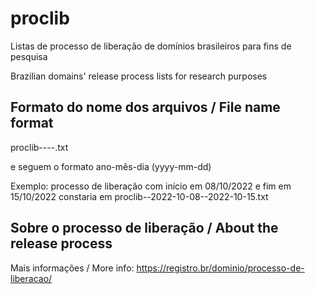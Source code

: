 # proclib
Listas de processo de liberação de domínios brasileiros para fins de pesquisa

Brazilian domains' release process lists for research purposes

## Formato do nome dos arquivos / File name format

proclib--<datainicio>--<datafinal>.txt

<datainicio> e <datafinal> seguem o formato ano-mês-dia (yyyy-mm-dd)

Exemplo: processo de liberação com início em 08/10/2022 e fim em 15/10/2022 constaria em proclib--2022-10-08--2022-10-15.txt

## Sobre o processo de liberação / About the release process

Mais informações / More info: https://registro.br/dominio/processo-de-liberacao/
